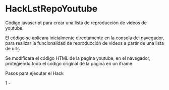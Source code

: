 # HackLstRepoYoutube
Código javascript para crear una lista de reproducción de vídeos de youtube. 

El código se aplicara inicialmente directamente en la consola del navegador, para realizar la funcionalidad de reproducción de videos 
a partir de una lista de urls

Se modificara el código HTML de la pagina youtube, en el navegador, protegiendo todo el código original de la pagina en un iframe.

Pasos para ejecutar el Hack

1 - 
